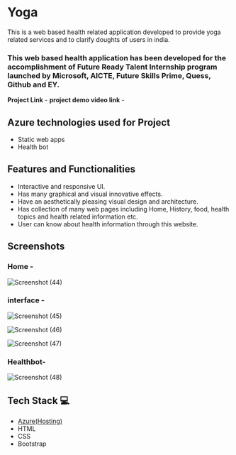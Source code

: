 # Yoga 
This is a web based health related application developed to provide yoga related services and to clarify doughts of users in india.
### This web based health application has been developed for the accomplishment of Future Ready Talent Internship program launched by Microsoft, AICTE, Future Skills Prime, Quess, Github and EY.
**Project Link** -
**project demo video link** -

## Azure technologies used for Project

- Static web apps
- Health bot

## Features and Functionalities 

- Interactive and responsive UI.
- Has many graphical and visual innovative effects.
- Have an aesthetically pleasing visual design and architecture.
- Has collection of many web pages including Home, History, food, health topics and health related information etc.
- User can know about health information through this website.

## Screenshots
### Home -
![Screenshot (44)](https://user-images.githubusercontent.com/115445072/206245894-33888d6f-ac2b-4656-9503-c4180a413cbc.png)

### interface -
![Screenshot (45)](https://user-images.githubusercontent.com/115445072/206246244-c6824c67-188a-49aa-a734-40bc4e4f1c90.png)


![Screenshot (46)](https://user-images.githubusercontent.com/115445072/206246591-0982db27-ec56-4c40-a767-8c53c8c41d6f.png)


![Screenshot (47)](https://user-images.githubusercontent.com/115445072/206246650-cb798e60-40c7-4deb-a22f-00d1fcc5eb51.png)

### Healthbot-
![Screenshot (48)](https://user-images.githubusercontent.com/115445072/206246987-efa28c45-f63d-46ce-93a6-6b40cf735bb9.png)



## Tech Stack 💻

- [Azure(Hosting)](https://azure.microsoft.com/en-in/features/azure-portal/)
- HTML
- CSS
- Bootstrap
